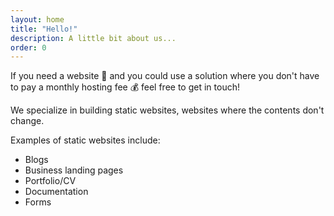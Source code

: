 ```yaml
---
layout: home
title: "Hello!"
description: A little bit about us...
order: 0
---
```


If you need a website 🚀 and you could use a solution where you don't have to pay a monthly hosting fee 💰 feel free to get in touch!

We specialize in building static websites, websites where the contents don't change. 

Examples of static websites include: 
* Blogs
* Business landing pages
* Portfolio/CV
* Documentation
* Forms
